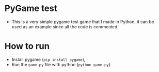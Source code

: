 # PyGame test
- This is a very simple pygame test game that I made in Python, it can be used as an example since all the code is commented.

# How to run
- Install pygame (`pip install pygame`),
- Run the `game.py` file with python (`python game.py`).